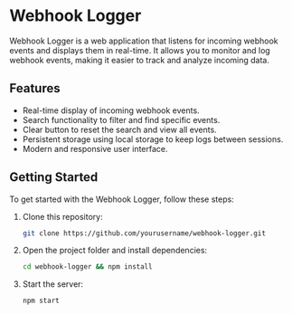 # Webhook Logger

Webhook Logger is a web application that listens for incoming webhook events and displays them in real-time. It allows you to monitor and log webhook events, making it easier to track and analyze incoming data.

## Features

- Real-time display of incoming webhook events.
- Search functionality to filter and find specific events.
- Clear button to reset the search and view all events.
- Persistent storage using local storage to keep logs between sessions.
- Modern and responsive user interface.

## Getting Started

To get started with the Webhook Logger, follow these steps:

1. Clone this repository:

   ```bash
   git clone https://github.com/yourusername/webhook-logger.git
   
2. Open the project folder and install dependencies:

   ```bash
   cd webhook-logger && npm install

2. Start the server:

   ```bash
   npm start
